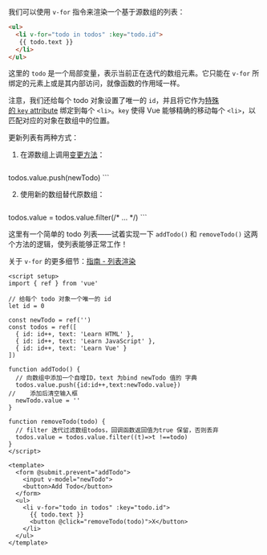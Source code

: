 我们可以使用 `v-for` 指令来渲染一个基于源数组的列表：



``` html
<ul>
  <li v-for="todo in todos" :key="todo.id">
   {{ todo.text }}
  </li>
</ul>
```

这里的 `todo` 是一个局部变量，表示当前正在迭代的数组元素。它只能在 `v-for` 所绑定的元素上或是其内部访问，就像函数的作用域一样。

注意，我们还给每个 todo 对象设置了唯一的 `id`，并且将它作为[特殊的 `key` attribute](https://cn.vuejs.org/api/built-in-special-attributes.html#key) 绑定到每个 `<li>`。`key` 使得 Vue 能够精确的移动每个 `<li>`，以匹配对应的对象在数组中的位置。

更新列表有两种方式：

1. 在源数组上调用[变更方法](https://stackoverflow.com/questions/9009879/which-javascript-array-functions-are-mutating)：
   
    ``` js
  todos.value.push(newTodo)
    ```

2. 使用新的数组替代原数组：

    ``` js
  todos.value = todos.value.filter(/* ... */)
    ```

这里有一个简单的 todo 列表——试着实现一下 `addTodo()` 和 `removeTodo()` 这两个方法的逻辑，使列表能够正常工作！

关于 `v-for` 的更多细节：[指南 - 列表渲染](https://cn.vuejs.org/guide/essentials/list.html)
```vue
<script setup>
import { ref } from 'vue'

// 给每个 todo 对象一个唯一的 id
let id = 0

const newTodo = ref('')
const todos = ref([
  { id: id++, text: 'Learn HTML' },
  { id: id++, text: 'Learn JavaScript' },
  { id: id++, text: 'Learn Vue' }
])

function addTodo() {
  // 向数组中添加一个自增ID，text 为bind newTodo 值的 字典
  todos.value.push({id:id++,text:newTodo.value})
//    添加后清空输入框
  newTodo.value = ''
}

function removeTodo(todo) {
  // filter 迭代过滤数组todos，回调函数返回值为true 保留，否则丢弃
  todos.value = todos.value.filter((t)=>t !==todo)
}
</script>

<template>
  <form @submit.prevent="addTodo">
    <input v-model="newTodo">
    <button>Add Todo</button>    
  </form>
  <ul>
    <li v-for="todo in todos" :key="todo.id">
      {{ todo.text }}
      <button @click="removeTodo(todo)">X</button>
    </li>
  </ul>
</template>
```